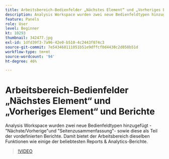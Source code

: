 ```yaml
---
title: Arbeitsbereich-Bedienfelder „Nächstes Element“ und „Vorheriges Element“ und Berichte
description: Analysis Workspace wurden zwei neue Bedienfeldtypen hinzugefügt - "Nächste/Vorherige"und "Seitenzusammenfassung"- sowie diese als Teil der vordefinierten Berichte. Damit bietet der Arbeitsbereich dieselben Funktionen wie einige der beliebtesten Reports & Analytics-Berichte.
feature: Panels
role: User
level: Beginner
kt: 10293
thumbnail: 342477.jpg
exl-id: 1dfd39f3-7a96-42e0-b510-4c2443f074c3
source-git-commit: 7e543468111051b51e9dffcf0d4438c2d058b51d
workflow-type: tm+mt
source-wordcount: '94'
ht-degree: 46%

---
```


# Arbeitsbereich-Bedienfelder „Nächstes Element“ und „Vorheriges Element“ und Berichte

Analysis Workspace wurden zwei neue Bedienfeldtypen hinzugefügt - &quot;Nächste/Vorherige&quot;und &quot;Seitenzusammenfassung&quot;- sowie diese als Teil der vordefinierten Berichte. Damit bietet der Arbeitsbereich dieselben Funktionen wie einige der beliebtesten Reports &amp; Analytics-Berichte.

>[!VIDEO](https://video.tv.adobe.com/v/342477/?quality=12&learn=on)
